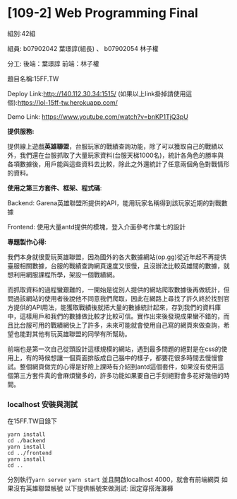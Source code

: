 # [109-2] Web Programming Final

組別:42組

組員: b07902042 葉璟諄(組長) 、 b07902054 林子權

分工:
後端：葉璟諄
前端：林子權

題目名稱:15FF.TW

Deploy Link:http://140.112.30.34:1515/
(如果以上link掛掉請使用這個):https://lol-15ff-tw.herokuapp.com/

Demo Link: https://www.youtube.com/watch?v=bnKP1TjQ3pU

**提供服務:**

 提供線上遊戲**英雄聯盟**，台服玩家的戰績查詢功能，除了可以獲取自己的戰績以外，我們還在台服抓取了大量玩家資料(台服天梯1000名)，統計各角色的勝率與各項數據後，用戶能與這些資料去比較，除此之外還統計了任意兩個角色對戰情形的資料。

**使用之第三方套件、框架、程式碼**:

Backend:  Garena英雄聯盟所提供的API，能用玩家名稱得到該玩家近期的對戰數據

Frontend: 使用大量antd提供的模塊，登入介面參考作業七的設計

**專題製作心得:**

我們本身就很愛玩英雄聯盟，因為國外的各大數據網站(op.gg)從近年起不再提供臺服相關數據，台服的戰績查詢網頁速度又很慢，且沒辦法比較英雄間的數據，就想利用網服課程所學，架設一個戰績網。

而抓取資料的過程蠻艱難的，一開始是從別人提供的網站爬取數據後再做統計，但問過該網站的使用者後說他不同意我們爬取，因此在網路上尋找了許久終於找到官方提供的API用法，能獲取戰績後就把大量的數據統計起來，存到我們的資料庫中，這樣用戶和我們的數據做比較才比較可信。實作出來後發現成果蠻不錯的，而且比台服可用的戰績網快上了許多，未來可能就會使用自己寫的網頁來做查詢，希望也能對其他有玩英雄聯盟的同學有所幫助。

前端也是第一次自己從頭設計這樣規模的網站，遇到最多問題的絕對是在css的使用上，有的時候想讓一個頁面排版成自己腦中的樣子，都要花很多時間去慢慢嘗試。整個網頁做完的心得是好險上課時有介紹到antd這個套件，如果沒有使用這個第三方套件真的會麻煩蠻多的，許多功能如果要自己手刻絕對會多花好幾倍的時間。
### localhost 安裝與測試
在15FF.TW目錄下
```
yarn install
cd ./backend
yarn install
cd ../frontend
yarn install
cd ..
```
分別執行`yarn server`   `yarn start`
並且開啟localhost 4000，就會有前端網頁
如果沒有英雄聯盟帳號 以下提供帳號來做測試:
固定穿搭海灘褲

